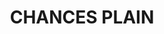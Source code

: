 ---
lastmod: '2025-04-06T06:05:21+00:00'
latitude: -26.7374198
layout: suburb
longitude: 150.7457441
postcode: '4413'
state: QLD
title: CHANCES PLAIN
url: /qld/chances-plain/
---